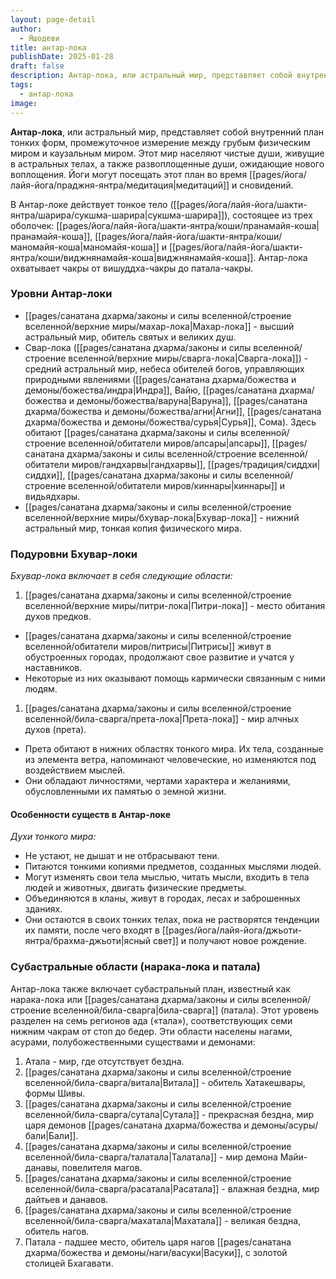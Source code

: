 ```yaml
---
layout: page-detail
author:
  - Яшодеви
title: антар-лока
publishDate: 2025-01-28
draft: false
description: Антар-лока, или астральный мир, представляет собой внутренний план тонких форм, промежуточное измерение между грубым физическим миром и каузальным миром. Этот мир населяют чистые души, живущие в астральных телах, а также развоплощенные души, ожидающие нового воплощения.
tags:
  - антар-лока
image:
---
```

**Антар-лока**, или астральный мир, представляет собой внутренний план тонких форм, промежуточное измерение между грубым физическим миром и каузальным миром. Этот мир населяют чистые души, живущие в астральных телах, а также развоплощенные души, ожидающие нового воплощения. Йоги могут посещать этот план во время [[pages/йога/лайя-йога/праджня-янтра/медитация|медитаций]] и сновидений.  

 В Антар-локе действует тонкое тело ([[pages/йога/лайя-йога/шакти-янтра/шарира/сукшма-шарира|сукшма-шарира]]), состоящее из трех оболочек: [[pages/йога/лайя-йога/шакти-янтра/коши/пранамайя-коша|пранамайя-коша]], [[pages/йога/лайя-йога/шакти-янтра/коши/маномайя-коша|маномайя-коша]] и [[pages/йога/лайя-йога/шакти-янтра/коши/виджнянамайя-коша|виджнянамайя-коша]]. Антар-лока охватывает чакры от вишуддха-чакры до патала-чакры.

### Уровни Антар-локи
- [[pages/санатана дхарма/законы и силы вселенной/строение вселенной/верхние миры/махар-лока|Махар-лока]] - высший астральный мир, обитель святых и великих душ.
- Свар-лока ([[pages/санатана дхарма/законы и силы вселенной/строение вселенной/верхние миры/сварга-лока|Сварга-лока]]) - средний астральный мир, небеса обителей богов, управляющих природными явлениями ([[pages/санатана дхарма/божества и демоны/божества/индра|Индра]], Вайю, [[pages/санатана дхарма/божества и демоны/божества/варуна|Варуна]], [[pages/санатана дхарма/божества и демоны/божества/агни|Агни]], [[pages/санатана дхарма/божества и демоны/божества/сурья|Сурья]], Сома). Здесь обитают [[pages/санатана дхарма/законы и силы вселенной/строение вселенной/обитатели миров/апсары|апсары]], [[pages/санатана дхарма/законы и силы вселенной/строение вселенной/обитатели миров/гандхарвы|гандхарвы]], [[pages/традиция/сиддхи|сиддхи]], [[pages/санатана дхарма/законы и силы вселенной/строение вселенной/обитатели миров/киннары|киннары]] и видьядхары.
- [[pages/санатана дхарма/законы и силы вселенной/строение вселенной/верхние миры/бхувар-лока|Бхувар-лока]] - нижний астральный мир, тонкая копия физического мира.

### Подуровни Бхувар-локи
*Бхувар-лока включает в себя следующие области:*

1. [[pages/санатана дхарма/законы и силы вселенной/строение вселенной/верхние миры/питри-лока|Питри-лока]] - место обитания духов предков.
- [[pages/санатана дхарма/законы и силы вселенной/строение вселенной/обитатели миров/питрисы|Питрисы]] живут в обустроенных городах, продолжают свое развитие и учатся у наставников.
- Некоторые из них оказывают помощь кармически связанным с ними людям.
1. [[pages/санатана дхарма/законы и силы вселенной/строение вселенной/била-сварга/прета-лока|Прета-лока]] - мир алчных духов (прета).
- Прета обитают в нижних областях тонкого мира. Их тела, созданные из элемента ветра, напоминают человеческие, но изменяются под воздействием мыслей.
- Они обладают личностями, чертами характера и желаниями, обусловленными их памятью о земной жизни.

#### Особенности существ в Антар-локе

*Духи тонкого мира:*
- Не устают, не дышат и не отбрасывают тени.
- Питаются тонкими копиями предметов, созданных мыслями людей.
- Могут изменять свои тела мыслью, читать мысли, входить в тела людей и животных, двигать физические предметы.
- Объединяются в кланы, живут в городах, лесах и заброшенных зданиях.
- Они остаются в своих тонких телах, пока не растворятся тенденции их памяти, после чего входят в [[pages/йога/лайя-йога/джьоти-янтра/брахма-джьоти|ясный cвет]] и получают новое рождение.

### Субастральные области (нарака-лока и патала)

Антар-лока также включает субастральный план, известный как нарака-лока или [[pages/санатана дхарма/законы и силы вселенной/строение вселенной/била-сварга|била-сварга]] (патала). Этот уровень разделен на семь регионов ада («тала»), соответствующих семи нижним чакрам от стоп до бедер. Эти области населены нагами, асурами, полубожественными существами и демонами:
1. Атала - мир, где отсутствует бездна.
2. [[pages/санатана дхарма/законы и силы вселенной/строение вселенной/била-сварга/витала|Витала]] - обитель Хатакешвары, формы Шивы.
3. [[pages/санатана дхарма/законы и силы вселенной/строение вселенной/била-сварга/сутала|Сутала]] - прекрасная бездна, мир царя демонов [[pages/санатана дхарма/божества и демоны/асуры/бали|Бали]].
4. [[pages/санатана дхарма/законы и силы вселенной/строение вселенной/била-сварга/талатала|Талатала]] - мир демона Майи-данавы, повелителя магов.
5. [[pages/санатана дхарма/законы и силы вселенной/строение вселенной/била-сварга/расатала|Расатала]] - влажная бездна, мир дайтьев и данавов.
6. [[pages/санатана дхарма/законы и силы вселенной/строение вселенной/била-сварга/махатала|Махатала]] - великая бездна, обитель нагов.
7. Патала - падшее место, обитель царя нагов [[pages/санатана дхарма/божества и демоны/наги/васуки|Васуки]], с золотой столицей Бхагавати.